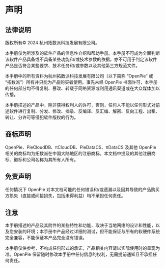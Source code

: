 # 声明

## 法律说明
  
版权所有© 2024 杭州拓数派科技发展有限公司。

本手册仅为所涉及的软件产品的信息性介绍和帮助手册。本手册不可成为全面判断该软件产品具备或不具备某些功能和/或技术参数的依据，亦不可用于判定该软件产品是否符合某些要求、技术任务和/或参数以及其他第三方规范文件。

本手册中的所有资料为杭州拓数派科技发展有限公司（以下简称 “OpenPie” 或 “拓数派”）所有并只能为产品购买者使用。事先未经 
 OpenPie 书面许可，本手册的任何部分均不得复制、篡改、转载于网络资源或利用通讯渠道或在大众媒体加以传播。

本手册描述的产品中，除非获得权利人的许可，否则，任何人不能以任何形式对前述软件进行复制、分发、修改、摘录、反编译、反汇编、解密、反向工程、出租、转让、分许可等侵犯软件版权的行为。

## 商标声明

OpenPie、PieCloudDB、πCloudDB、PieDataCS、πDataCS 及其他 OpenPie 相关的商标均为拓数派在中国大陆地区的注册商标。本文档中提及的其他注册商标、徽标和公司名称为其所有人所有。

## 免责声明

任何情况下 OpenPie 对本文档可能的任何错误和/或遗漏以及因其导致的产品购买方损失（直接或间接损失，包括未得利益）均不承担任何责任。

## 注意

本手册描述的产品及其附件的某些特性和功能，取决于当地网络的设计和性能，以及您安装的环境；本手册中产品经过详细的测试，但不能保证与所有的软硬件系统完全兼容，不能保证本产品完全没有错误。

本手册仅供参考，不构成任何形式的承诺，产品相关内容请以实际使用时的呈现为准。OpenPie 保留随时修改本手册中任何信息的权利，无需提前通知且不承担任何责任。